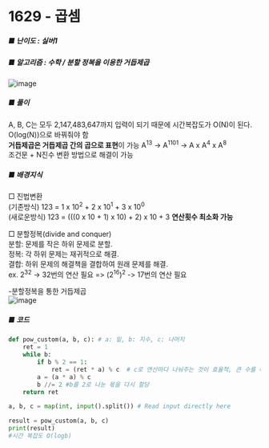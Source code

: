 # 1629 - 곱셈 
##### ■ 난이도 : 실버1 
##### ■ 알고리즘 : 수학 / 분할 정복을 이용한 거듭제곱
![image](https://github.com/RohDonghee/Baekjoon-algorithm/assets/143873915/5e9b707e-0132-48e3-9cfb-836bc16bc168) <br>

##### ■ 풀이
A, B, C는 모두 2,147,483,647까지 입력이 되기 때문에 시간복잡도가 O(N)이 된다. O(log(N))으로 바꿔줘야 함 <br>
**거듭제곱은 거듭제곱 간의 곱으로 표현**이 가능 A<sup>13</sup> -> A<sup>1101</sup> -> A x A<sup>4</sup> x A<sup>8</sup> <br>
조건문 + N진수 변환 방법으로 해결이 가능

##### ■ 배경지식
□ 진법변환 <br>
(기존방식) 123 = 1 x 10<sup>2</sup> + 2 x 10<sup>1</sup> + 3 x 10<sup>0</sup><br>
(새로운방식) 123 = (((0 x 10 + 1) x 10) + 2) x 10 + 3 **연산횟수 최소화 가능**<br>

□ 분할정복(divide and conquer) <br>
분할: 문제를 작은 하위 문제로 분할.<br>
정복: 각 하위 문제는 재귀적으로 해결.<br>
결합: 하위 문제의 해결책을 결합하여 원래 문제를 해결.<br>
ex. 2<sup>32</sup> -> 32번의 연산 필요 => (2<sup>16</sup>)<sup>2</sup> -> 17번의 연산 필요 

-분할정복을 통한 거듭제곱<br>
![image](https://github.com/RohDonghee/Baekjoon-algorithm/assets/143873915/c4e7e372-ecb8-486a-ad21-81a03ba02dee)


##### ■ 코드
```python
def pow_custom(a, b, c): # a: 밑, b: 지수, c: 나머지
    ret = 1 
    while b:
        if b % 2 == 1:
            ret = (ret * a) % c  # c로 연산마다 나눠주는 것이 효율적, 큰 수를 미리 나눠주는 것이 빠르다. 
        a = (a * a) % c  
        b //= 2 #b를 2로 나눈 몫을 다시 할당
    return ret

a, b, c = map(int, input().split()) # Read input directly here

result = pow_custom(a, b, c)
print(result)
#시간 복잡도 O(logb)
```
